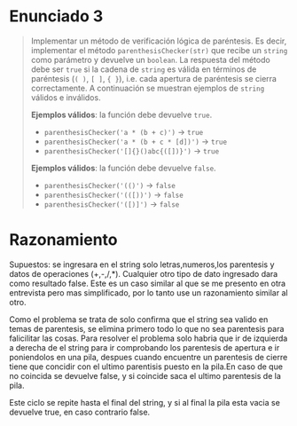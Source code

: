 # Enunciado 3

> Implementar un método de verificación lógica de paréntesis. Es decir, implementar el método `parenthesisChecker(str)` que recibe un `string` como parámetro y devuelve un `boolean`. La respuesta del método debe ser `true` si la cadena de `string` es válida en términos de paréntesis (`( )`, `[ ]`, `{ }`), i.e. cada apertura de paréntesis se cierra correctamente. A continuación se muestran ejemplos de `string` válidos e inválidos.
> 
> **Ejemplos válidos**: la función debe devuelve `true`.
>
> - `parenthesisChecker('a * (b + c)')` → `true`
> - `parenthesisChecker('a * (b + c * [d])')` → `true`
> - `parenthesisChecker('[]{}()abc{([])}')` → `true`
>
> **Ejemplos válidos**: la función debe devuelve `false`.
>
> - `parenthesisChecker('(()')` → `false`
> - `parenthesisChecker('(([))')` → `false`
> - `parenthesisChecker('([)]')` → `false`

# Razonamiento

Supuestos: se ingresara en el string solo letras,numeros,los parentesis y datos de operaciones (+,-,/,*). Cualquier otro tipo de dato ingresado dara como resultado false.
Este es un caso similar al que se me presento en otra entrevista pero mas simplificado, por lo tanto use un razonamiento similar al otro.

Como el problema se trata de solo confirma que el string sea valido en temas de parentesis, se elimina primero todo lo que no sea parentesis para falicilitar las cosas. 
Para resolver el problema solo habria que ir de izquierda a derecha de el string para ir comprobando los parentesis de apertura e ir poniendolos en una pila, despues cuando encuentre un parentesis de cierre tiene que concidir con el ultimo parentisis puesto en la pila.En caso de que no coincida se devuelve false, y si coincide saca el ultimo parentesis de la pila.

Este ciclo se repite hasta el final del string, y si al final la pila esta vacia se devuelve true, en caso contrario false.